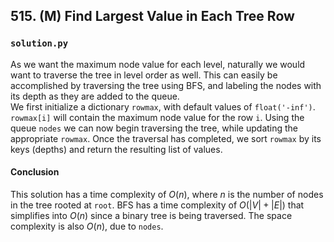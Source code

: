 ## 515. (M) Find Largest Value in Each Tree Row

### `solution.py`
As we want the maximum node value for each level, naturally we would want to traverse the tree in level order as well. This can easily be accomplished by traversing the tree using BFS, and labeling the nodes with its depth as they are added to the queue.  
We first initialize a dictionary `rowmax`, with default values of `float('-inf')`. `rowmax[i]` will contain the maximum node value for the row `i`. Using the queue `nodes` we can now begin traversing the tree, while updating the appropriate `rowmax`. Once the traversal has completed, we sort `rowmax` by its keys (depths) and return the resulting list of values.  

#### Conclusion
This solution has a time complexity of $O(n)$, where $n$ is the number of nodes in the tree rooted at `root`. BFS has a time complexity of $O(|V|+|E|)$ that simplifies into $O(n)$ since a binary tree is being traversed. The space complexity is also $O(n)$, due to `nodes`.  
  

